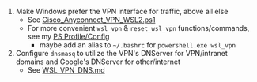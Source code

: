 1. Make Windows prefer the VPN interface for traffic, above all else
    - See [Cisco\_Anyconnect\_VPN\_WSL2.ps1](./Cisco_Anyconnect_VPN_WSL2.ps1)
    - For more convenient `wsl_vpn` & `reset_wsl_vpn` functions/commands, see my [PS Profile/Config](https://github.com/treatmesubj/Tips-Tricks/blob/master/configs/PowerShell/Microsoft.PowerShell_profile.ps1)
        - maybe add an alias to `~/.bashrc` for `powershell.exe wsl_vpn`
2. Configure `dnsmasq` to utilize the VPN's DNServer for VPN/intranet domains and Google's DNServer for other/internet
    - See [WSL\_VPN\_DNS.md](./WSL_VPN_DNS.md)

